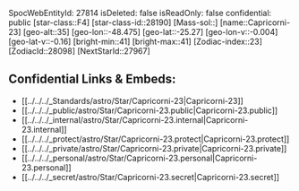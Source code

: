 ﻿---
location: [-25.27,48.475,35]
type: Star
tags:
- astro/Star

---
SpocWebEntityId: 27814
isDeleted: false
isReadOnly: false
confidential: public
[star-class::F4]
[star-class-id::28190]
[Mass-sol::]
[name::Capricorni-23]
[geo-alt::35]
[geo-lon::-48.475]
[geo-lat::-25.27]
[geo-lon-v::-0.004]
[geo-lat-v::-0.16]
[bright-min::41]
[bright-max::41]
[Zodiac-index::23]
[ZodiacId::28098]
[NextStarId::27967]



## Confidential Links & Embeds: 
- [[../../../_Standards/astro/Star/Capricorni-23|Capricorni-23]] 
- [[../../../_public/astro/Star/Capricorni-23.public|Capricorni-23.public]] 
- [[../../../_internal/astro/Star/Capricorni-23.internal|Capricorni-23.internal]] 
- [[../../../_protect/astro/Star/Capricorni-23.protect|Capricorni-23.protect]] 
- [[../../../_private/astro/Star/Capricorni-23.private|Capricorni-23.private]] 
- [[../../../_personal/astro/Star/Capricorni-23.personal|Capricorni-23.personal]] 
- [[../../../_secret/astro/Star/Capricorni-23.secret|Capricorni-23.secret]]

